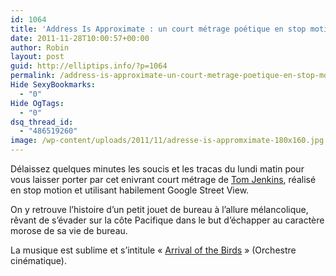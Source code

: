 ```yaml
---
id: 1064
title: 'Address Is Approximate : un court métrage poétique en stop motion.'
date: 2011-11-28T10:00:57+00:00
author: Robin
layout: post
guid: http://elliptips.info/?p=1064
permalink: /address-is-approximate-un-court-metrage-poetique-en-stop-motion/
Hide SexyBookmarks:
  - "0"
Hide OgTags:
  - "0"
dsq_thread_id:
  - "486519260"
image: /wp-content/uploads/2011/11/adresse-is-appromximate-180x160.jpg
---
```

<p style="text-align: left;">
  Délaissez quelques minutes les soucis et les tracas du lundi matin pour vous laisser porter par cet enivrant court métrage de <a title="Tom Jenkins Website" href="http://www.theoryfilms.co.uk/">Tom Jenkins</a>, réalisé en stop motion et utilisant habilement Google Street View.
</p>

<p style="text-align: left;">
  On y retrouve l’histoire d’un petit jouet de bureau à l’allure mélancolique, rêvant de s’évader sur la côte Pacifique dans le but d’échapper au caractère morose de sa vie de bureau.
</p>

<p style="text-align: left;">
  La musique est sublime et s’intitule « <a title="Itunes" href="http://itunes.apple.com/gb/album/the-crimson-wing-mystery-flamingos­/id297787201">Arrival of the Birds</a> » (Orchestre cinématique).
</p>